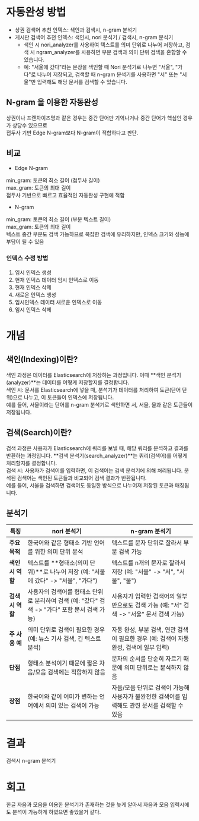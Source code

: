 # 자동완성 방법
- 상권 검색어 추천 인덱스: 색인과 검색시, n-gram 분석기
- 게시판 검색어 추천 인덱스: 색인시, nori 분석기 / 검색시, n-gram 분석기
  - 색인 시 nori_analyzer를 사용하여 텍스트를 의미 단위로 나누어 저장하고, 검색 시 ngram_analyzer를 사용하면 부분 검색과 의미 단위 검색을 혼합할 수 있습니다.
  - 예: "서울에 갔다"라는 문장을 색인할 때 Nori 분석기로 나누면 "서울", "가다"로 나누어 저장되고, 검색할 때 n-gram 분석기를 사용하면 "서" 또는 "서울"만 입력해도 해당 문서를 검색할 수 있습니다.

## N-gram 을 이용한 자동완성

상권이나 프랜차이즈명과 같은 경우는 중간 단어만 기억나거나 중간 단어가 핵심인 경우가 상당수 있으므로   
접두사 기반 Edge N-gram보다 N-gram이 적합하다고 판단.


## 비교
- Edge N-gram

min_gram: 토큰의 최소 길이 (접두사 길이)  
max_gram: 토큰의 최대 길이  
접두사 기반으로 빠르고 효율적인 자동완성 구현에 적합  

- N-gram

min_gram: 토큰의 최소 길이 (부분 텍스트 길이)  
max_gram: 토큰의 최대 길이  
텍스트 중간 부분도 검색 가능하므로 복잡한 검색에 유리하지만, 인덱스 크기와 성능에 부담이 될 수 있음  



### 인덱스 수정 방법
1. 임시 인덱스 생성
2. 현재 인덱스 데이터 임시 인덱스로 이동
3. 현재 인덱스 삭제
4. 새로운 인덱스 생성
5. 임시인덱스 데이터 새로운 인덱스로 이동
6. 임시 인덱스 삭제

# 개념
## 색인(Indexing)이란?
색인 과정은 데이터를 Elasticsearch에 저장하는 과정입니다. 이때 **색인 분석기(analyzer)**는 데이터를 어떻게 저장할지를 결정합니다.  
색인 시: 문서를 Elasticsearch에 넣을 때, 분석기가 데이터를 처리하여 토큰(단어 단위)으로 나누고, 이 토큰들이 인덱스에 저장됩니다.  
예를 들어, 서울이라는 단어를 n-gram 분석기로 색인하면 서, 서울, 울과 같은 토큰들이 저장됩니다.  

## 검색(Search)이란?
검색 과정은 사용자가 Elasticsearch에 쿼리를 보낼 때, 해당 쿼리를 분석하고 결과를 반환하는 과정입니다. **검색 분석기(search_analyzer)**는 쿼리(검색어)를 어떻게 처리할지를 결정합니다.  
검색 시: 사용자가 검색어를 입력하면, 이 검색어는 검색 분석기에 의해 처리됩니다. 분석된 검색어는 색인된 토큰들과 비교되어 검색 결과가 반환됩니다.  
예를 들어, 서울을 검색하면 검색어도 동일한 방식으로 나누어져 저장된 토큰과 매칭됩니다.  

## 분석기
| **특징**              | **nori 분석기**                                                                                       | **n-gram 분석기**                                                                                 |
|-----------------------|-------------------------------------------------------------------------------------------------------|--------------------------------------------------------------------------------------------------|
| **주요 목적**          | 한국어와 같은 형태소 기반 언어를 위한 의미 단위 분석                                                   | 텍스트를 문자 단위로 잘라서 부분 검색 가능                                                       |
| **색인 시 역할**       | 텍스트를 **형태소(의미 단위)**로 나누어 저장 (예: "서울에 갔다" -> "서울", "가다")                     | 텍스트를 n개의 문자로 잘라서 저장 (예: "서울" -> "서", "서울", "울")                              |
| **검색 시 역할**       | 사용자의 검색어를 형태소 단위로 분리하여 검색 (예: "갔다" 검색 -> "가다" 포함 문서 검색 가능)            | 사용자가 입력한 검색어의 일부만으로도 검색 가능 (예: "서" 검색 -> "서울" 문서 검색 가능)           |
| **주 사용 예**         | 의미 단위로 검색이 필요한 경우 (예: 뉴스 기사 검색, 긴 텍스트 분석)                                    | 자동 완성, 부분 검색, 연관 검색이 필요한 경우 (예: 검색어 자동완성, 검색어 일부 입력)              |
| **단점**               | 형태소 분석이기 때문에 짧은 자음/모음 검색에는 적합하지 않음                                           | 문자의 순서를 단순히 자르기 때문에 의미 단위로는 분석하지 않음                                  |
| **장점**               | 한국어와 같이 어미가 변하는 언어에서 의미 있는 검색이 가능                                              | 자음/모음 단위로 검색이 가능해 사용자가 불완전한 검색어를 입력해도 관련 문서를 검색할 수 있음     |

# 결과 
검색시 n-gram 분석기

# 회고
한글 자음과 모음을 이용한 분석기가 존재하는 것을 늦게 알아서 자음과 모음 입력시에도 분석이 가능하게 하였으면 좋았을거 같다.
